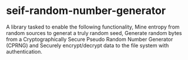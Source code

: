 # seif-random-number-generator
A library tasked to enable the following functionality, Mine entropy from random sources to generat a truly random seed, Generate random bytes from a Cryptographically Secure Pseudo Random Number Generator (CPRNG) and Securely encrypt/decrypt data to the file system with authentication.
